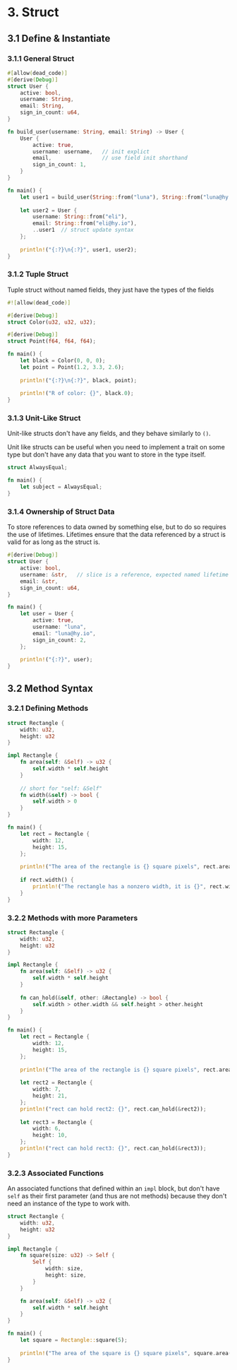 # 3. Struct

## 3.1 Define & Instantiate

### 3.1.1 General Struct

```rust
#[allow(dead_code)]
#[derive(Debug)]
struct User {
    active: bool,
    username: String,
    email: String,
    sign_in_count: u64,
}

fn build_user(username: String, email: String) -> User {
    User {
        active: true,
        username: username,   // init explict
        email,                // use field init shorthand
        sign_in_count: 1,
    }
}

fn main() {
    let user1 = build_user(String::from("luna"), String::from("luna@hy.io"));
    
    let user2 = User {
        username: String::from("eli"),
        email: String::from("eli@hy.io"),
        ..user1  // struct update syntax
    };
    
    println!("{:?}\n{:?}", user1, user2);
}
```



### 3.1.2 Tuple Struct

Tuple struct without named fields, they just have the types of the fields

```rust
#![allow(dead_code)]

#[derive(Debug)]
struct Color(u32, u32, u32);

#[derive(Debug)]
struct Point(f64, f64, f64);

fn main() {
    let black = Color(0, 0, 0);
    let point = Point(1.2, 3.3, 2.6);
    
    println!("{:?}\n{:?}", black, point);
    
    println!("R of color: {}", black.0);
}
```



### 3.1.3 Unit-Like Struct

Unit-like structs don't have any fields, and they behave similarly to `()`. 

Unit like structs can be useful when you need to implement a trait on some type but don't have any data that you want to store in the type itself.

```rust
struct AlwaysEqual;

fn main() {
    let subject = AlwaysEqual;
}
```



### 3.1.4 Ownership of Struct Data

To store references to data owned by something else, but to do so requires the use of lifetimes. Lifetimes ensure that the data referenced by a struct is valid for as long as the struct is.

```rust
#[derive(Debug)]
struct User {
    active: bool,
    username: &str,   // slice is a reference, expected named lifetime parameter
    email: &str,
    sign_in_count: u64,
}

fn main() {
    let user = User {
        active: true,
        username: "luna",
        email: "luna@hy.io",
        sign_in_count: 2,
    };
    
    println!("{:?}", user);
}
```



## 3.2 Method Syntax

### 3.2.1 Defining Methods

```rust
struct Rectangle {
    width: u32,
    height: u32
}

impl Rectangle {
    fn area(self: &Self) -> u32 {
        self.width * self.height
    }
    
    // short for "self: &Self"
    fn width(&self) -> bool {
        self.width > 0 
    }
}

fn main() {
    let rect = Rectangle {
        width: 12,
        height: 15,
    };
    
    println!("The area of the rectangle is {} square pixels", rect.area());
    
    if rect.width() {
        println!("The rectangle has a nonzero width, it is {}", rect.width);
    }
}
```



### 3.2.2 Methods with more Parameters

```rust
struct Rectangle {
    width: u32,
    height: u32
}

impl Rectangle {
    fn area(self: &Self) -> u32 {
        self.width * self.height
    }
    
    fn can_hold(&self, other: &Rectangle) -> bool {
        self.width > other.width && self.height > other.height
    }
}

fn main() {
    let rect = Rectangle {
        width: 12,
        height: 15,
    };
    
    println!("The area of the rectangle is {} square pixels", rect.area());
    
    let rect2 = Rectangle {
        width: 7,
        height: 21,
    };
    println!("rect can hold rect2: {}", rect.can_hold(&rect2));
    
    let rect3 = Rectangle {
        width: 6,
        height: 10,
    };
    println!("rect can hold rect3: {}", rect.can_hold(&rect3));
}
```



### 3.2.3 Associated Functions

An associated functions that defined within an `impl` block, but don't have `self` as their first parameter (and thus are not methods) because they don't need an instance of the type to work with.

```rust
struct Rectangle {
    width: u32,
    height: u32
}

impl Rectangle {
    fn square(size: u32) -> Self {
        Self {
            width: size,
            height: size,
        }
    }

    fn area(self: &Self) -> u32 {
        self.width * self.height
    }
}

fn main() {
    let square = Rectangle::square(5); 
    
    println!("The area of the square is {} square pixels", square.area());
}
```



 

















